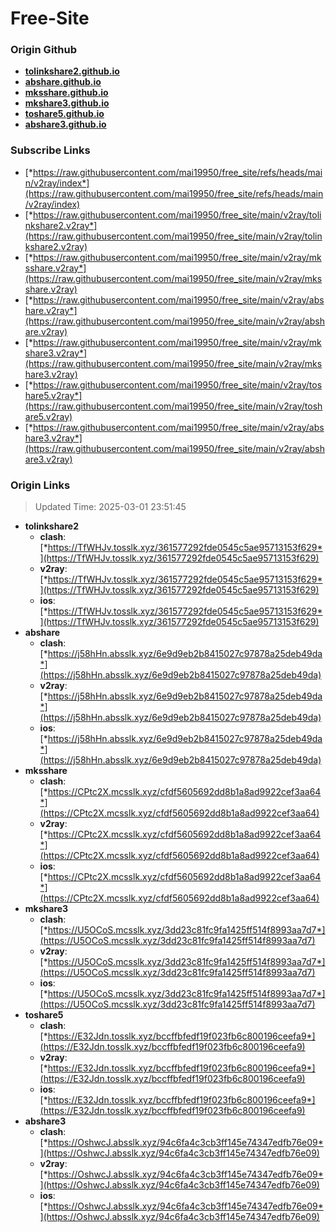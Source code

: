 # Free-Site

### Origin Github

- [**tolinkshare2.github.io**](https://github.com/tolinkshare2/tolinkshare2.github.io)
- [**abshare.github.io**](https://github.com/abshare/abshare.github.io)
- [**mksshare.github.io**](https://github.com/mksshare/mksshare.github.io)
- [**mkshare3.github.io**](https://github.com/mkshare3/mkshare3.github.io)
- [**toshare5.github.io**](https://github.com/toshare5/toshare5.github.io)
- [**abshare3.github.io**](https://github.com/abshare3/abshare3.github.io)

### Subscribe Links

- [*https://raw.githubusercontent.com/mai19950/free_site/refs/heads/main/v2ray/index*](https://raw.githubusercontent.com/mai19950/free_site/refs/heads/main/v2ray/index)
- [*https://raw.githubusercontent.com/mai19950/free_site/main/v2ray/tolinkshare2.v2ray*](https://raw.githubusercontent.com/mai19950/free_site/main/v2ray/tolinkshare2.v2ray)
- [*https://raw.githubusercontent.com/mai19950/free_site/main/v2ray/mksshare.v2ray*](https://raw.githubusercontent.com/mai19950/free_site/main/v2ray/mksshare.v2ray)
- [*https://raw.githubusercontent.com/mai19950/free_site/main/v2ray/abshare.v2ray*](https://raw.githubusercontent.com/mai19950/free_site/main/v2ray/abshare.v2ray)
- [*https://raw.githubusercontent.com/mai19950/free_site/main/v2ray/mkshare3.v2ray*](https://raw.githubusercontent.com/mai19950/free_site/main/v2ray/mkshare3.v2ray)
- [*https://raw.githubusercontent.com/mai19950/free_site/main/v2ray/toshare5.v2ray*](https://raw.githubusercontent.com/mai19950/free_site/main/v2ray/toshare5.v2ray)
- [*https://raw.githubusercontent.com/mai19950/free_site/main/v2ray/abshare3.v2ray*](https://raw.githubusercontent.com/mai19950/free_site/main/v2ray/abshare3.v2ray)

### Origin Links

> Updated Time: 2025-03-01 23:51:45

- **tolinkshare2**
  - **clash**: [*https://TfWHJv.tosslk.xyz/361577292fde0545c5ae95713153f629*](https://TfWHJv.tosslk.xyz/361577292fde0545c5ae95713153f629)
  - **v2ray**: [*https://TfWHJv.tosslk.xyz/361577292fde0545c5ae95713153f629*](https://TfWHJv.tosslk.xyz/361577292fde0545c5ae95713153f629)
  - **ios**: [*https://TfWHJv.tosslk.xyz/361577292fde0545c5ae95713153f629*](https://TfWHJv.tosslk.xyz/361577292fde0545c5ae95713153f629)
- **abshare**
  - **clash**: [*https://j58hHn.absslk.xyz/6e9d9eb2b8415027c97878a25deb49da*](https://j58hHn.absslk.xyz/6e9d9eb2b8415027c97878a25deb49da)
  - **v2ray**: [*https://j58hHn.absslk.xyz/6e9d9eb2b8415027c97878a25deb49da*](https://j58hHn.absslk.xyz/6e9d9eb2b8415027c97878a25deb49da)
  - **ios**: [*https://j58hHn.absslk.xyz/6e9d9eb2b8415027c97878a25deb49da*](https://j58hHn.absslk.xyz/6e9d9eb2b8415027c97878a25deb49da)
- **mksshare**
  - **clash**: [*https://CPtc2X.mcsslk.xyz/cfdf5605692dd8b1a8ad9922cef3aa64*](https://CPtc2X.mcsslk.xyz/cfdf5605692dd8b1a8ad9922cef3aa64)
  - **v2ray**: [*https://CPtc2X.mcsslk.xyz/cfdf5605692dd8b1a8ad9922cef3aa64*](https://CPtc2X.mcsslk.xyz/cfdf5605692dd8b1a8ad9922cef3aa64)
  - **ios**: [*https://CPtc2X.mcsslk.xyz/cfdf5605692dd8b1a8ad9922cef3aa64*](https://CPtc2X.mcsslk.xyz/cfdf5605692dd8b1a8ad9922cef3aa64)
- **mkshare3**
  - **clash**: [*https://U5OCoS.mcsslk.xyz/3dd23c81fc9fa1425ff514f8993aa7d7*](https://U5OCoS.mcsslk.xyz/3dd23c81fc9fa1425ff514f8993aa7d7)
  - **v2ray**: [*https://U5OCoS.mcsslk.xyz/3dd23c81fc9fa1425ff514f8993aa7d7*](https://U5OCoS.mcsslk.xyz/3dd23c81fc9fa1425ff514f8993aa7d7)
  - **ios**: [*https://U5OCoS.mcsslk.xyz/3dd23c81fc9fa1425ff514f8993aa7d7*](https://U5OCoS.mcsslk.xyz/3dd23c81fc9fa1425ff514f8993aa7d7)
- **toshare5**
  - **clash**: [*https://E32Jdn.tosslk.xyz/bccffbfedf19f023fb6c800196ceefa9*](https://E32Jdn.tosslk.xyz/bccffbfedf19f023fb6c800196ceefa9)
  - **v2ray**: [*https://E32Jdn.tosslk.xyz/bccffbfedf19f023fb6c800196ceefa9*](https://E32Jdn.tosslk.xyz/bccffbfedf19f023fb6c800196ceefa9)
  - **ios**: [*https://E32Jdn.tosslk.xyz/bccffbfedf19f023fb6c800196ceefa9*](https://E32Jdn.tosslk.xyz/bccffbfedf19f023fb6c800196ceefa9)
- **abshare3**
  - **clash**: [*https://OshwcJ.absslk.xyz/94c6fa4c3cb3ff145e74347edfb76e09*](https://OshwcJ.absslk.xyz/94c6fa4c3cb3ff145e74347edfb76e09)
  - **v2ray**: [*https://OshwcJ.absslk.xyz/94c6fa4c3cb3ff145e74347edfb76e09*](https://OshwcJ.absslk.xyz/94c6fa4c3cb3ff145e74347edfb76e09)
  - **ios**: [*https://OshwcJ.absslk.xyz/94c6fa4c3cb3ff145e74347edfb76e09*](https://OshwcJ.absslk.xyz/94c6fa4c3cb3ff145e74347edfb76e09)
